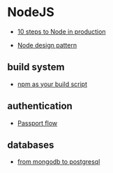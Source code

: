 

# NodeJS


* [10 steps to Node in production](http://qzaidi.github.io/2013/05/14/node-in-production/)

* [Node design pattern](https://blog.risingstack.com/fundamental-node-js-design-patterns/)

## build system

* [npm as your build script](https://drublic.de/blog/npm-builds/)

## authentication 

* [Passport flow](http://toon.io/understanding-passportjs-authentication-flow/)

## databases

* [from mongodb to postgresql](http://developer.olery.com/blog/goodbye-mongodb-hello-postgresql/)
<!--stackedit_data:
eyJoaXN0b3J5IjpbLTM4MzEzNzg5Ml19
-->